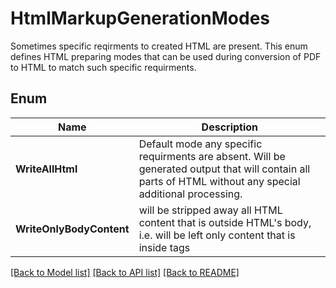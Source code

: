 ﻿
# HtmlMarkupGenerationModes
Sometimes specific reqirments to created HTML are present.
This enum defines HTML preparing modes that can be used
during conversion of PDF to HTML to match such specific requirments.
            

## Enum
 Name | Description
------------ | ------------
**WriteAllHtml** | Default mode any specific requirments are absent. Will be generated output that will contain all parts of HTML without any special additional processing.
**WriteOnlyBodyContent** | will be stripped away all HTML content that is outside HTML's body, i.e. will be left only content that is inside tags


[[Back to Model list]](../README.md#documentation-for-models) [[Back to API list]](../README.md#documentation-for-api-endpoints) [[Back to README]](../README.md)



